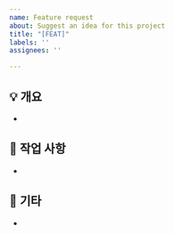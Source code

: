```yaml
---
name: Feature request
about: Suggest an idea for this project
title: "[FEAT]"
labels: ''
assignees: ''

---
```


## 💡 개요
- 

## 📑 작업 사항
- 
 
## 🔎 기타
-

